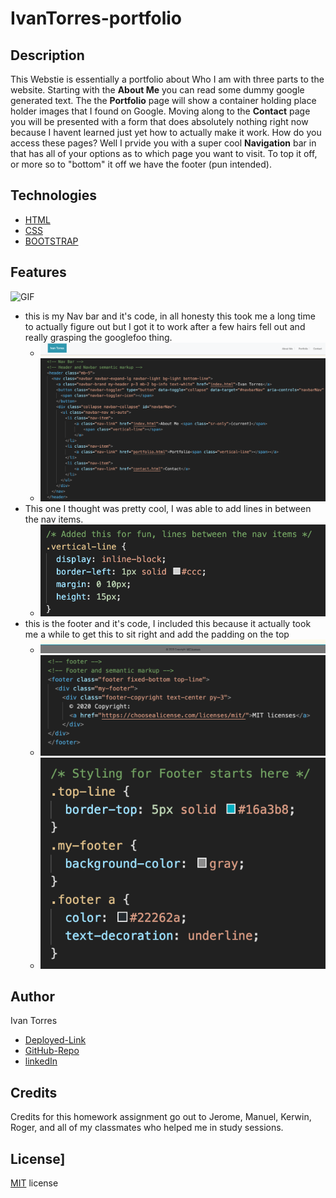 # IvanTorres-portfolio

## Description 
This Webstie is essentially a portfolio about Who I am with three parts to the website. Starting with the **About Me** you can read some dummy google generated text. The the **Portfolio** page will show a container holding place holder images that I found on Google. Moving along to the **Contact** page you will be presented with a form that does absolutely nothing right now because I havent learned just yet how to actually make it work. How do you access these pages? Well I prvide you with a super cool **Navigation** bar in that has all of your options as to which page you want to visit. To top it off, or more so to "bottom" it off we have the footer (pun intended).

## Technologies
* [HTML](https://www.w3schools.com/html/)
* [CSS](https://www.w3schools.com/css/)
* [BOOTSTRAP](https://getbootstrap.com/docs/4.5/getting-started/introduction/)

## Features
![GIF](assets/portfolio2gif.gif)

* this is my Nav bar and it's code, in all honesty this took me a long time to actually figure out but I got it to work after a few hairs fell out and really grasping the googlefoo thing.
    * ![Navbar](assets/images/NavBar.jpg)
    * ![NavBarCode](assets/images/NavBarCode.jpg)
* This one I thought was pretty cool, I was able to add lines in between the nav items.
    * ![NavBarLines](assets/images/NavBarLines.jpg)
* this is the footer and it's code, I included this because it actually took me a while to get this to sit right and add the padding on the top
    * ![Footer](assets/images/Footer.jpg)
    * ![FooterCode](assets/images/Footer-Code.jpg)
    * ![FooterStyling](assets/images/FooterStyling.jpg)




## Author
Ivan Torres
* [Deployed-Link](https://ivantorresmia.github.io/IvanTorres-portfolio/)
* [GitHub-Repo](https://github.com/IvanTorresMia/IvanTorres-portfolio)
* [linkedIn](https://www.linkedin.com/in/ivan-torres-0828931b2/)

## Credits
Credits for this homework assignment go out to Jerome, Manuel, Kerwin, Roger, and all of my classmates who helped me in study sessions. 

## License]
[MIT](https://choosealicense.com/licenses/mit/#) license 


